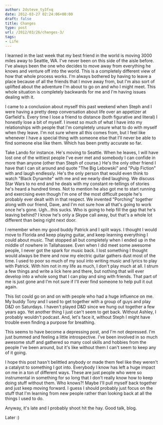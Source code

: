 ```yaml
---
author: 2dsteve_ty3fxq
date: 2012-03-27 02:24:06+00:00
draft: false
title: Changes
type: post
url: /2012/03/26/changes-3/
tags:
- Life
---
```


I learned in the last week that my best friend in the world is moving 3000 miles away to Seattle, WA. I've never been on this side of the aisle before. I've always been the one who decides to move away from everything he knows and venture off into the world. This is a completely different view of how that whole process works. I'm always bothered by having to leave a place because of all the friends that I move away from, but I'm also sort of uplifted about the adventure I'm about to go on and who I might meet. This whole situation is completely backwards for me and I'm having issues dealing with it.

I came to a conclusion about myself this past weekend when Steph and I were having a pretty deep conversation about life over an appetizer at Garfield's. Every time I lose a friend to distance (both figurative and literal) I honestly lose a bit of myself. I invest so much of what I have into my relationships with people that I'm completely unsure what to do with myself when they leave. I'm not sure where all this comes from, but I feel like whenever I have a special thing with someone else that I'll never be able to find someone else like them. Which has been pretty accurate so far.

Take Lando for instance. He's moving to Seattle. When he leaves, I will have lost one of the wittiest people I've ever met and somebody I can confide in more than anyone (other than Steph of course.) He's the only other friend I have that I can sit around and quote "The Big Lebowski" and "Pulp Fiction" with and laugh endlessly. He's the only person that would even think to watch "Black Dynamite" with me and we nearly died laughing. We discuss Star Wars to no end and he deals with my constant re-tellings of stories he's heard a hundred times. Not to mention he also got me to start running and exercising even though I'm one of the most difficult people he's probably ever dealt with in that respect. We invented "Porching" together along with our friend, Dave, and I'm not sure how all that's going to work once he's gone. Ugh...this sucks. Who is going to help fill the gap that he's leaving behind? I know he's only a Skype call away, but that's a whole lot different than being right next door.

I remember when my good buddy Patrick and I split ways. I thought I would move to Florida and keep playing guitar, and keep learning everything I could about music. That stopped all but completely when I ended up in the middle of nowhere in Tallahassee. Even when I did meet some awesome people, I never got the spark for music back. I lost something I thought would always be there and now my electric guitar gathers dust most of the time. I used to poor so much of my soul into writing music and lyrics to play with Patrick. With him not in my life as much, I don't play much at all. I strum a few things and write a lick here and there, but nothing that will ever develop into a whole song that I can play and sing with friends. That part of me is just gone and I'm not sure if I'll ever find someone to help pull it out again.

This list could go on and on with people who had a huge influence on me. My buddy Tony and I used to get together with a group of guys and play D&D on Saturdays. I haven't played D&D since we hung out together a few years ago. Yet another thing I just can't seem to get back. Without Ashley, I probably wouldn't podcast. And, let's face it, without Steph I might have trouble even finding a purpose for breathing.

This seems to have become a depressing post, and I'm not depressed. I'm just bummed and feeling a little introspective. I've been involved in so much awesome stuff and gathered so many cool skills and hobbies from the people I've been around, but it's like without them I can't seem to keep any of it going.

I hope this post hasn't belittled anybody or made them feel like they weren't a catalyst to something I got into. Everybody I know has left a huge impact on me in a ton of different ways. These are just people who were so instrumental in something for so long that I don't really know how to keep doing stuff without them. Who knows?! Maybe I'll pull myself back together and just keep moving forward. I guess I should probably just focus on the stuff that I'm learning from new people rather than looking back at all the things I used to do.

Anyway, it's late and I probably shoot hit the hay. Good talk, blog.

Later :)
